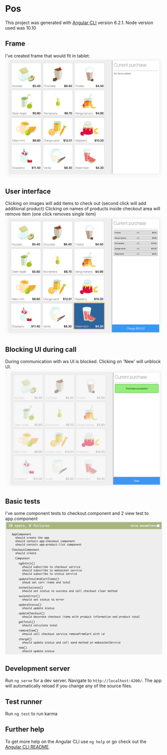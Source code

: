 # Pos

This project was generated with [Angular CLI](https://github.com/angular/angular-cli) version 6.2.1.
Node version used was 10.10

## Frame
I've created frame that would fit in tablet:
![Alt text](readme/01.png?raw=true "POS")

## User interface
Clicking on images will add items to check out (second click will add additional product)
Clicking on names of products inside checkout area will remove item (one click removes single item)
![Alt text](readme/02.png?raw=true "POS")

## Blocking UI during call
During communication with ws UI is blocked. Clicking on 'New' will unblock UI.
![Alt text](readme/03.png?raw=true "POS")

## Basic tests
I've some component tests to checkout.component and 2 view test to app.component
![Alt text](readme/04.png?raw=true "POS")

## Development server

Run `ng serve` for a dev server. Navigate to `http://localhost:4200/`. The app will automatically reload if you change any of the source files.

## Test runner

Run `ng test` to run karma

## Further help

To get more help on the Angular CLI use `ng help` or go check out the [Angular CLI README](https://github.com/angular/angular-cli/blob/master/README.md).
